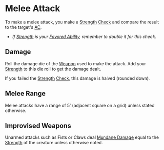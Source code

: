 # Melee Attack
To make a melee attack, you make a [Strength](../Player%20Characters/Chosen%20Statistics/Strength.md) [Check](Check.md) and compare the result to the target's [AC](../Player%20Characters/Derived%20Statistics/Armor%20Class.md). 
- *If [Strength](../Player%20Characters/Chosen%20Statistics/Strength.md) is your [Favored Ability](../Player%20Characters/Favored%20Ability.md), remember to double it for this check.*
## Damage
Roll the damage die of the [Weapon](../Items/Weapons.md) used to make the attack. Add your [Strength](../Player%20Characters/Chosen%20Statistics/Strength.md) to this die roll to get the damage dealt.

If you failed the [Strength](../Player%20Characters/Chosen%20Statistics/Strength.md) [Check](Check.md), this damage is halved (rounded down).
## Melee Range
Melee attacks have a range of 5’ (adjacent square on a grid) unless stated otherwise.
## Improvised Weapons
Unarmed attacks such as Fists or Claws deal [Mundane Damage](../Damage%20Types/Mundane%20Damage.md) equal to the [Strength](../Player%20Characters/Chosen%20Statistics/Strength.md) of the creature unless otherwise noted.